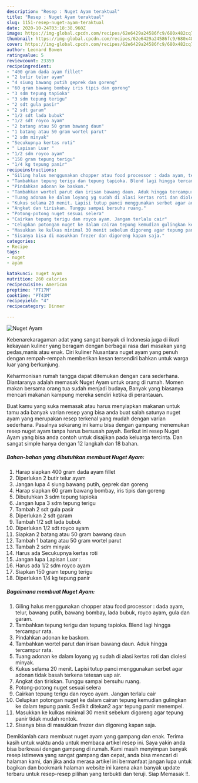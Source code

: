```yaml
---
description: "Resep : Nuget Ayam teraktual"
title: "Resep : Nuget Ayam teraktual"
slug: 1151-resep-nuget-ayam-teraktual
date: 2020-10-24T03:18:38.960Z
image: https://img-global.cpcdn.com/recipes/62e6429a24586fc9/680x482cq70/nuget-ayam-foto-resep-utama.jpg
thumbnail: https://img-global.cpcdn.com/recipes/62e6429a24586fc9/680x482cq70/nuget-ayam-foto-resep-utama.jpg
cover: https://img-global.cpcdn.com/recipes/62e6429a24586fc9/680x482cq70/nuget-ayam-foto-resep-utama.jpg
author: Leonard Bowen
ratingvalue: 5
reviewcount: 23359
recipeingredient:
- "400 gram dada ayam fillet"
- "2 butir telur ayam"
- "4 siung bawang putih geprek dan goreng"
- "60 gram bawang bombay iris tipis dan goreng"
- "3 sdm tepung tapioka"
- "3 sdm tepung terigu"
- "2 sdt gula pasir"
- "2 sdt garam"
- "1/2 sdt lada bubuk"
- "1/2 sdt royco ayam"
- "2 batang atau 50 gram bawang daun"
- "1 batang atau 50 gram wortel parut"
- "2 sdm minyak"
- "Secukupnya kertas roti"
- " Lapisan Luar "
- "1/2 sdm royco ayam"
- "150 gram tepung terigu"
- "1/4 kg tepung panir"
recipeinstructions:
- "Giling halus menggunakan chopper atau food processor : dada ayam, telur, bawang putih, bawang bombay, lada bubuk, royco ayam, gula dan garam."
- "Tambahkan tepung terigu dan tepung tapioka. Blend lagi hingga tercampur rata."
- "Pindahkan adonan ke baskom."
- "Tambahkan wortel parut dan irisan bawang daun. Aduk hingga tercampur rata."
- "Tuang adonan ke dalam loyang yg sudah di alasi kertas roti dan diolesi minyak."
- "Kukus selama 20 menit. Lapisi tutup panci menggunakan serbet agar adonan tidak basah terkena tetesan uap air."
- "Angkat dan tiriskan. Tunggu sampai bersuhu ruang."
- "Potong-potong nuget sesuai selera"
- "Cairkan tepung terigu dan royco ayam. Jangan terlalu cair"
- "Celupkan potongan nuget ke dalam cairan tepung kemudian gulingkan ke dalam tepung panir. Sedikit ditekan2 agar tepung panir menempel."
- "Masukkan ke kulkas minimal 30 menit sebelum digoreng agar tepung panir tidak mudah rontok."
- "Sisanya bisa di masukkan frezer dan digoreng kapan saja."
categories:
- Recipe
tags:
- nuget
- ayam

katakunci: nuget ayam 
nutrition: 260 calories
recipecuisine: American
preptime: "PT17M"
cooktime: "PT43M"
recipeyield: "4"
recipecategory: Dinner

---
```



![Nuget Ayam](https://img-global.cpcdn.com/recipes/62e6429a24586fc9/680x482cq70/nuget-ayam-foto-resep-utama.jpg)

Kebenarekaragaman adat yang sangat banyak di Indonesia juga di ikuti kekayaan kuliner yang beragam dengan berbagai rasa dari masakan yang pedas,manis atau enak. Ciri kuliner Nusantara nuget ayam yang penuh dengan rempah-rempah memberikan kesan tersendiri bahkan untuk warga luar yang berkunjung.




Keharmonisan rumah tangga dapat ditemukan dengan cara sederhana. Diantaranya adalah memasak Nuget Ayam untuk orang di rumah. Momen makan bersama orang tua sudah menjadi budaya, Banyak yang biasanya mencari makanan kampung mereka sendiri ketika di perantauan.

Buat kamu yang suka memasak atau harus menyiapkan makanan untuk tamu ada banyak varian resep yang bisa anda buat salah satunya nuget ayam yang merupakan resep terkenal yang mudah dengan varian sederhana. Pasalnya sekarang ini kamu bisa dengan gampang menemukan resep nuget ayam tanpa harus bersusah payah.
Berikut ini resep Nuget Ayam yang bisa anda contoh untuk disajikan pada keluarga tercinta. Dan sangat simple hanya dengan 12 langkah dan 18 bahan.


<!--inarticleads1-->

##### Bahan-bahan yang dibutuhkan membuat Nuget Ayam:

1. Harap siapkan 400 gram dada ayam fillet
1. Diperlukan 2 butir telur ayam
1. Jangan lupa 4 siung bawang putih, geprek dan goreng
1. Harap siapkan 60 gram bawang bombay, iris tipis dan goreng
1. Dibutuhkan 3 sdm tepung tapioka
1. Jangan lupa 3 sdm tepung terigu
1. Tambah 2 sdt gula pasir
1. Diperlukan 2 sdt garam
1. Tambah 1/2 sdt lada bubuk
1. Diperlukan 1/2 sdt royco ayam
1. Siapkan 2 batang atau 50 gram bawang daun
1. Tambah 1 batang atau 50 gram wortel parut
1. Tambah 2 sdm minyak
1. Harus ada Secukupnya kertas roti
1. Jangan lupa  Lapisan Luar :
1. Harus ada 1/2 sdm royco ayam
1. Siapkan 150 gram tepung terigu
1. Diperlukan 1/4 kg tepung panir




<!--inarticleads2-->

##### Bagaimana membuat  Nuget Ayam:

1. Giling halus menggunakan chopper atau food processor : dada ayam, telur, bawang putih, bawang bombay, lada bubuk, royco ayam, gula dan garam.
1. Tambahkan tepung terigu dan tepung tapioka. Blend lagi hingga tercampur rata.
1. Pindahkan adonan ke baskom.
1. Tambahkan wortel parut dan irisan bawang daun. Aduk hingga tercampur rata.
1. Tuang adonan ke dalam loyang yg sudah di alasi kertas roti dan diolesi minyak.
1. Kukus selama 20 menit. Lapisi tutup panci menggunakan serbet agar adonan tidak basah terkena tetesan uap air.
1. Angkat dan tiriskan. Tunggu sampai bersuhu ruang.
1. Potong-potong nuget sesuai selera
1. Cairkan tepung terigu dan royco ayam. Jangan terlalu cair
1. Celupkan potongan nuget ke dalam cairan tepung kemudian gulingkan ke dalam tepung panir. Sedikit ditekan2 agar tepung panir menempel.
1. Masukkan ke kulkas minimal 30 menit sebelum digoreng agar tepung panir tidak mudah rontok.
1. Sisanya bisa di masukkan frezer dan digoreng kapan saja.




Demikianlah cara membuat nuget ayam yang gampang dan enak. Terima kasih untuk waktu anda untuk membaca artikel resep ini. Saya yakin anda bisa berkreasi dengan gampang di rumah. Kami masih menyimpan banyak resep istimewa yang sangat gampang dan cepat, anda bisa mencari di halaman kami, dan jika anda merasa artikel ini bermanfaat jangan lupa untuk bagikan dan bookmark halaman website ini karena akan banyak update terbaru untuk resep-resep pilihan yang terbukti dan teruji. Siap Memasak !!. 
